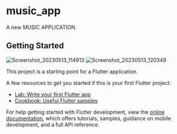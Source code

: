 # music_app

A new MUSIC APPLICATION.

## Getting Started

![Screenshot_20230513_114913](https://github.com/anjana-flutter/music_app/assets/126591925/c74a08f7-03ad-4b76-be8a-455a4c667ed4)
![Screenshot_20230513_120349](https://github.com/anjana-flutter/music_app/assets/126591925/df6cb1a6-01c5-48ed-abfb-02ee31970b52)


This project is a starting point for a Flutter application.

A few resources to get you started if this is your first Flutter project:

- [Lab: Write your first Flutter app](https://docs.flutter.dev/get-started/codelab)
- [Cookbook: Useful Flutter samples](https://docs.flutter.dev/cookbook)

For help getting started with Flutter development, view the
[online documentation](https://docs.flutter.dev/), which offers tutorials,
samples, guidance on mobile development, and a full API reference.
